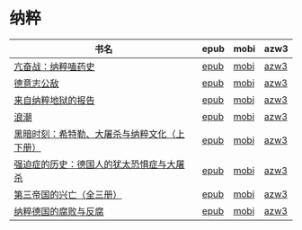# 纳粹

| 书名 | epub | mobi | azw3 |
| --- | --- | --- | --- |
| [亢奋战：纳粹嗑药史](http://ct.dalanmei.com/f/31084289-577376310-dee4ec) | [epub](http://ct.dalanmei.com/f/31084289-577376310-dee4ec) | [mobi](http://ct.dalanmei.com/f/31084289-577383789-fab80d) | [azw3](http://ct.dalanmei.com/f/31084289-577384249-8466ab) |
| [德意志公敌](http://ct.dalanmei.com/f/31084289-571647578-267a28) | [epub](http://ct.dalanmei.com/f/31084289-571647578-267a28) | [mobi](http://ct.dalanmei.com/f/31084289-572120285-2bf7fd) | [azw3](http://ct.dalanmei.com/f/31084289-572180584-b76695) |
| [来自纳粹地狱的报告](http://ct.dalanmei.com/f/31084289-571541835-c69759) | [epub](http://ct.dalanmei.com/f/31084289-571541835-c69759) | [mobi](http://ct.dalanmei.com/f/31084289-571810900-0afdb7) | [azw3](http://ct.dalanmei.com/f/31084289-572196380-04fab9) |
| [浪潮](None) | [epub](None) | [mobi](None) | [azw3](None) |
| [黑暗时刻：希特勒、大屠杀与纳粹文化（上下册）](http://ct.dalanmei.com/f/31084289-571523400-e5b02b) | [epub](http://ct.dalanmei.com/f/31084289-571523400-e5b02b) | [mobi](http://ct.dalanmei.com/f/31084289-571779610-be52df) | [azw3](http://ct.dalanmei.com/f/31084289-571879452-844ebb) |
| [强迫症的历史：德国人的犹太恐惧症与大屠杀](None) | [epub](None) | [mobi](None) | [azw3](None) |
| [第三帝国的兴亡（全三册）](None) | [epub](None) | [mobi](None) | [azw3](None) |
| [纳粹德国的腐败与反腐](http://ct.dalanmei.com/f/31084289-571454437-472d94) | [epub](http://ct.dalanmei.com/f/31084289-571454437-472d94) | [mobi](http://ct.dalanmei.com/f/31084289-571787666-435a4b) | [azw3](http://ct.dalanmei.com/f/31084289-571888092-668a0f) |

